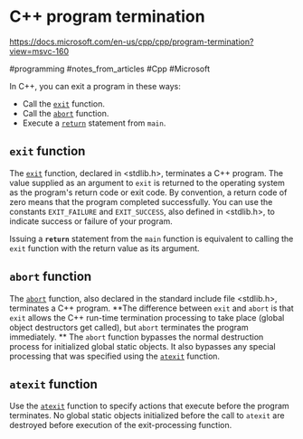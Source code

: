 # C++ program termination

<https://docs.microsoft.com/en-us/cpp/cpp/program-termination?view=msvc-160>

#programming #notes_from_articles #Cpp #Microsoft 

In C++, you can exit a program in these ways:

-   Call the [`exit`](https://docs.microsoft.com/en-us/cpp/c-runtime-library/reference/exit-exit-exit?view=msvc-160) function.
-   Call the [`abort`](https://docs.microsoft.com/en-us/cpp/c-runtime-library/reference/abort?view=msvc-160) function.
-   Execute a [`return`](https://docs.microsoft.com/en-us/cpp/cpp/return-statement-cpp?view=msvc-160) statement from `main`.

## `exit` function

The [`exit`](https://docs.microsoft.com/en-us/cpp/c-runtime-library/reference/exit-exit-exit?view=msvc-160) function, declared in <stdlib.h>, terminates a C++ program. The value supplied as an argument to `exit` is returned to the operating system as the program's return code or exit code. By convention, a return code of zero means that the program completed successfully. You can use the constants `EXIT_FAILURE` and `EXIT_SUCCESS`, also defined in <stdlib.h>, to indicate success or failure of your program.

Issuing a **`return`** statement from the `main` function is equivalent to calling the `exit` function with the return value as its argument.

## `abort` function

The [`abort`](https://docs.microsoft.com/en-us/cpp/c-runtime-library/reference/abort?view=msvc-160) function, also declared in the standard include file <stdlib.h>, terminates a C++ program. **The difference between `exit` and `abort` is that `exit` allows the C++ run-time termination processing to take place (global object destructors get called), but `abort` terminates the program immediately. ** The `abort` function bypasses the normal destruction process for initialized global static objects. It also bypasses any special processing that was specified using the [`atexit`](https://docs.microsoft.com/en-us/cpp/c-runtime-library/reference/atexit?view=msvc-160) function.

## `atexit` function

Use the [`atexit`](https://docs.microsoft.com/en-us/cpp/c-runtime-library/reference/atexit?view=msvc-160) function to specify actions that execute before the program terminates. No global static objects initialized before the call to `atexit` are destroyed before execution of the exit-processing function.



